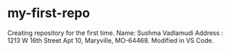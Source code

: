 # my-first-repo
Creating repository for the first time.
Name: Sushma Vadlamudi
Address : 1213 W 16th Street Apt 10, Maryville, MO-64468.
Modified in VS Code.

